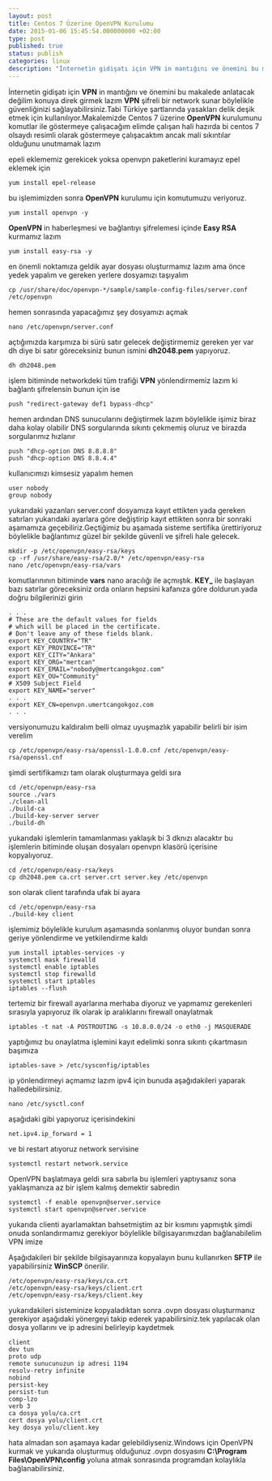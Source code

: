 ```yaml
---
layout: post
title: Centos 7 Üzerine OpenVPN Kurulumu
date: 2015-01-06 15:45:54.000000000 +02:00
type: post
published: true
status: publish
categories: linux
description: "İnternetin gidişatı için VPN in mantığını ve önemini bu makalede anlatacak değilim konuya direk girmek lazım VPN şifreli bir network sunar"
---
```

İnternetin gidişatı için **VPN** in mantığını ve önemini bu makalede anlatacak değilim konuya direk girmek lazım **VPN** şifreli bir network sunar böylelikle güvenliğinizi sağlayabilirsiniz.Tabi Türkiye şartlarında yasakları delik deşik etmek için kullanılıyor.Makalemizde Centos 7 üzerine **OpenVPN** kurulumunu komutlar ile göstermeye çalışacağım elimde çalışan hali hazırda bi centos 7 olsaydı resimli olarak göstermeye çalışacaktım ancak mali sıkıntılar olduğunu unutmamak lazım

epeli eklememiz gerekicek yoksa openvpn paketlerini kuramayız epel eklemek için

    yum install epel-release

bu işlemimizden sonra **OpenVPN** kurulumu için komutumuzu veriyoruz.

    yum install openvpn -y

**OpenVPN** in haberleşmesi ve bağlantıyı şifrelemesi içinde **Easy RSA** kurmamız lazım

    yum install easy-rsa -y

en önemli noktamıza geldik ayar dosyası oluşturmamız lazım ama önce yedek yapalım ve gereken yerlere dosyamızı taşıyalım

    cp /usr/share/doc/openvpn-*/sample/sample-config-files/server.conf /etc/openvpn

hemen sonrasında yapacağımız şey dosyamızı açmak

    nano /etc/openvpn/server.conf

açtığımızda karşımıza bi sürü satır gelecek değiştirmemiz gereken yer var dh diye bi satır göreceksiniz bunun ismini **dh2048.pem** yapıyoruz.

    dh dh2048.pem

işlem bitiminde networkdeki tüm trafiği **VPN** yönlendirmemiz lazım ki bağlantı şifrelensin bunun için ise

    push "redirect-gateway def1 bypass-dhcp"

hemen ardından DNS sunucularını değiştirmek lazım böylelikle işimiz biraz daha kolay olabilir DNS sorgularında sıkıntı çekmemiş oluruz ve birazda sorgularımız hızlanır

    push "dhcp-option DNS 8.8.8.8"
    push "dhcp-option DNS 8.8.4.4"

kullanıcımızı kimsesiz yapalım hemen

    user nobody
    group nobody

yukarıdaki yazanları server.conf dosyamıza kayıt ettikten yada gereken satırları yukarıdaki ayarlara göre değiştirip kayıt ettikten sonra bir sonraki aşamamıza geçebiliriz.Geçtiğimiz bu aşamada sisteme sertifika ürettiriyoruz böylelikle bağlantımız güzel bir şekilde güvenli ve şifreli hale gelecek.

    mkdir -p /etc/openvpn/easy-rsa/keys
    cp -rf /usr/share/easy-rsa/2.0/* /etc/openvpn/easy-rsa
    nano /etc/openvpn/easy-rsa/vars

komutlarınının bitiminde **vars** nano aracılığı ile açmıştık. **KEY\_** ile başlayan bazı satırlar göreceksiniz orda onların hepsini kafanıza göre doldurun.yada doğru bilgilerinizi girin

    . . .
    # These are the default values for fields
    # which will be placed in the certificate.
    # Don't leave any of these fields blank.
    export KEY_COUNTRY="TR"
    export KEY_PROVINCE="TR"
    export KEY_CITY="Ankara"
    export KEY_ORG="mertcan"
    export KEY_EMAIL="nobody@mertcangokgoz.com"
    export KEY_OU="Community"
    # X509 Subject Field
    export KEY_NAME="server"
    . . .
    export KEY_CN=openvpn.umertcangokgoz.com
    . . .

versiyonumuzu kaldıralım belli olmaz uyuşmazlık yapabilir belirli bir isim verelim

    cp /etc/openvpn/easy-rsa/openssl-1.0.0.cnf /etc/openvpn/easy-rsa/openssl.cnf

şimdi sertifikamızı tam olarak oluşturmaya geldi sıra

    cd /etc/openvpn/easy-rsa
    source ./vars
    ./clean-all
    ./build-ca
    ./build-key-server server
    ./build-dh

yukarıdaki işlemlerin tamamlanması yaklaşık bi 3 dknızı alacaktır bu işlemlerin bitiminde oluşan dosyaları openvpn klasörü içerisine kopyalıyoruz.

    cd /etc/openvpn/easy-rsa/keys
    cp dh2048.pem ca.crt server.crt server.key /etc/openvpn

son olarak client tarafında ufak bi ayara

    cd /etc/openvpn/easy-rsa
    ./build-key client

işlemimiz böylelikle kurulum aşamasında sonlanmış oluyor bundan sonra geriye yönlendirme ve yetkilendirme kaldı

    yum install iptables-services -y
    systemctl mask firewalld
    systemctl enable iptables
    systemctl stop firewalld
    systemctl start iptables
    iptables --flush

tertemiz bir firewall ayarlarına merhaba diyoruz ve yapmamız gerekenleri sırasıyla yapıyoruz ilk olarak ip aralıklarını firewall onaylatmak

    iptables -t nat -A POSTROUTING -s 10.8.0.0/24 -o eth0 -j MASQUERADE

yaptığımız bu onaylatma işlemini kayıt edelimki sonra sıkıntı çıkartmasın başımıza

    iptables-save > /etc/sysconfig/iptables

ip yönlendirmeyi açmamız lazım ipv4 için bunuda aşağıdakileri yaparak halledebilirsiniz.

    nano /etc/sysctl.conf

aşağıdaki gibi yapıyoruz içerisindekini

    net.ipv4.ip_forward = 1

ve bi restart atıyoruz network servisine

    systemctl restart network.service

OpenVPN başlatmaya geldi sıra sabırla bu işlemleri yaptıysanız sona yaklaşmanıza az bir işlem kalmış demektir sabredin

    systemctl -f enable openvpn@server.service
    systemctl start openvpn@server.service

yukarıda clienti ayarlamaktan bahsetmiştim az bir kısmını yapmıştık şimdi onuda sonlandırmamız gerekiyor böylelikle bilgisayarımızdan bağlanabilelim VPN imize

Aşağıdakileri bir şekilde bilgisayarınıza kopyalayın bunu kullanırken **SFTP** ile yapabilirsiniz **WinSCP** önerilir.

    /etc/openvpn/easy-rsa/keys/ca.crt
    /etc/openvpn/easy-rsa/keys/client.crt
    /etc/openvpn/easy-rsa/keys/client.key

yukarıdakileri sisteminize kopyaladıktan sonra .ovpn dosyası oluşturmanız gerekiyor aşağıdaki yönergeyi takip ederek yapabilirsiniz.tek yapılacak olan dosya yollarını ve ip adresini belirleyip kaydetmek

    client
    dev tun
    proto udp
    remote sunucunuzun ip adresi 1194
    resolv-retry infinite
    nobind
    persist-key
    persist-tun
    comp-lzo
    verb 3
    ca dosya yolu/ca.crt
    cert dosya yolu/client.crt
    key dosya yolu/client.key

hata almadan son aşamaya kadar gelebildiyseniz.Windows için OpenVPN kurmak ve yukarıda oluşturmuş olduğunuz .ovpn dosyasını **C:\Program Files\OpenVPN\config** yoluna atmak sonrasında programdan kolaylıkla bağlanabilirsiniz.
